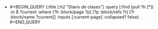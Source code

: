- #+BEGIN_QUERY
  {:title [:h2 "Diario de clases"]
      :query [:find (pull ?h [*])
              :in $ ?current
              :where
              [?h :block/page ?p]
              [?p :block/refs ?r]
              [?r :block/name ?current]]
      :inputs [:current-page]
      :collapsed? false}
  #+END_QUERY